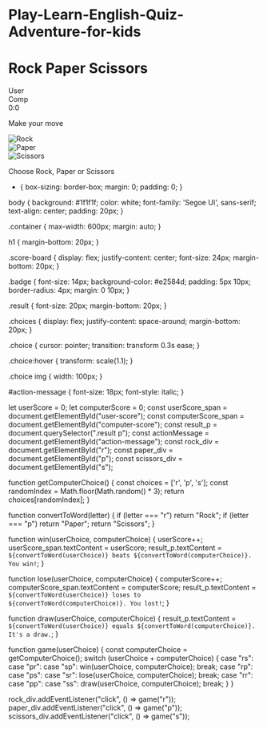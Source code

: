 # Play-Learn-English-Quiz-Adventure-for-kids
<!DOCTYPE html>
<html lang="en">
<head>
  <meta charset="UTF-8" />
  <meta name="viewport" content="width=device-width, initial-scale=1.0"/>
  <title>Rock Paper Scissors</title>
  <link rel="stylesheet" href="style.css" />
</head>
<body>
  <div class="container">
    <h1>Rock Paper Scissors</h1>
    <div class="score-board">
      <div id="user-label" class="badge">User</div>
      <div id="computer-label" class="badge">Comp</div>
      <span id="user-score">0</span>:<span id="computer-score">0</span>
    </div>
    <div class="result">
      <p>Make your move</p>
    </div>
    <div class="choices">
      <div class="choice" id="r">
        <img src="https://i.imgur.com/TONdG3K.png" alt="Rock" />
      </div>
      <div class="choice" id="p">
        <img src="https://i.imgur.com/7s2nF2U.png" alt="Paper" />
      </div>
      <div class="choice" id="s">
        <img src="https://i.imgur.com/LghSkIw.png" alt="Scissors" />
      </div>
    </div>
    <p id="action-message">Choose Rock, Paper or Scissors</p>
  </div>

  <script src="script.js"></script>
</body>
</html>

* {
  box-sizing: border-box;
  margin: 0;
  padding: 0;
}

body {
  background: #1f1f1f;
  color: white;
  font-family: 'Segoe UI', sans-serif;
  text-align: center;
  padding: 20px;
}

.container {
  max-width: 600px;
  margin: auto;
}

h1 {
  margin-bottom: 20px;
}

.score-board {
  display: flex;
  justify-content: center;
  font-size: 24px;
  margin-bottom: 20px;
}

.badge {
  font-size: 14px;
  background-color: #e2584d;
  padding: 5px 10px;
  border-radius: 4px;
  margin: 0 10px;
}

.result {
  font-size: 20px;
  margin-bottom: 20px;
}

.choices {
  display: flex;
  justify-content: space-around;
  margin-bottom: 20px;
}

.choice {
  cursor: pointer;
  transition: transform 0.3s ease;
}

.choice:hover {
  transform: scale(1.1);
}

.choice img {
  width: 100px;
}

#action-message {
  font-size: 18px;
  font-style: italic;
}

let userScore = 0;
let computerScore = 0;
const userScore_span = document.getElementById("user-score");
const computerScore_span = document.getElementById("computer-score");
const result_p = document.querySelector(".result p");
const actionMessage = document.getElementById("action-message");
const rock_div = document.getElementById("r");
const paper_div = document.getElementById("p");
const scissors_div = document.getElementById("s");

function getComputerChoice() {
  const choices = ['r', 'p', 's'];
  const randomIndex = Math.floor(Math.random() * 3);
  return choices[randomIndex];
}

function convertToWord(letter) {
  if (letter === "r") return "Rock";
  if (letter === "p") return "Paper";
  return "Scissors";
}

function win(userChoice, computerChoice) {
  userScore++;
  userScore_span.textContent = userScore;
  result_p.textContent = `${convertToWord(userChoice)} beats ${convertToWord(computerChoice)}. You win!`;
}

function lose(userChoice, computerChoice) {
  computerScore++;
  computerScore_span.textContent = computerScore;
  result_p.textContent = `${convertToWord(userChoice)} loses to ${convertToWord(computerChoice)}. You lost!`;
}

function draw(userChoice, computerChoice) {
  result_p.textContent = `${convertToWord(userChoice)} equals ${convertToWord(computerChoice)}. It's a draw.`;
}

function game(userChoice) {
  const computerChoice = getComputerChoice();
  switch (userChoice + computerChoice) {
    case "rs":
    case "pr":
    case "sp":
      win(userChoice, computerChoice);
      break;
    case "rp":
    case "ps":
    case "sr":
      lose(userChoice, computerChoice);
      break;
    case "rr":
    case "pp":
    case "ss":
      draw(userChoice, computerChoice);
      break;
  }
}

rock_div.addEventListener("click", () => game("r"));
paper_div.addEventListener("click", () => game("p"));
scissors_div.addEventListener("click", () => game("s"));

